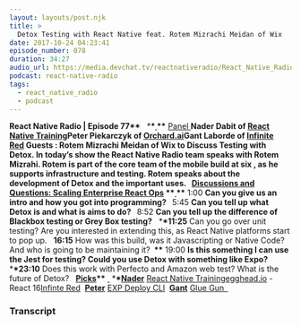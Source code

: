 ```yaml
---
layout: layouts/post.njk
title: >
  Detox Testing with React Native feat. Rotem Mizrachi Meidan of Wix
date: 2017-10-24 04:23:41
episode_number: 078
duration: 34:27
audio_url: https://media.devchat.tv/reactnativeradio/React_Native_Radio_Episode_78.mp3
podcast: react-native-radio
tags:
  - react_native_radio
  - podcast
---
```


**React Native Radio | Episode 77\*\*** &nbsp; \***\*<u> </u>\*\*** <u>Panel </u>**Nader Dabit of [React Native Training](https://reactnative.training/)Peter Piekarczyk of [Orchard.ai](https://www.orchard.ai/)Gant Laborde of [Infinite Red](https://www.google.com/url?sa=t&rct=j&q=&esrc=s&source=web&cd=1&ved=0ahUKEwioyf3-t4jXAhVB7CYKHaf2Cf0QFggoMAA&url=https%3A%2F%2Finfinite.red%2F&usg=AOvVaw12JnC-uNOpJawaMfHe8mVw)&nbsp;**Guests **: Rotem Mizrachi Meidan of Wix to Discuss Testing with Detox. In today’s show the React Native Radio team speaks with Rotem Mizrahi. Rotem is part of the core team of the mobile build at six , as he supports infrastructure and testing. Rotem speaks about the development of Detox and the important uses. &nbsp;** <u>Discussions and Questions: Scaling Enterprise React Ops</u> \***\*<u> </u>\*\*** 1:00 **Can you give us an intro and how you got into programming? &nbsp;** 5:45 **Can you tell up what Detox is and what is aims to do? &nbsp;** 8:52 **Can you tell up the difference of Blackbox testing or Grey Box testing?** &nbsp; \***\*11:25** Can you go over unit testing? Are you interested in extending this, as React Native platforms start to pop up. &nbsp; **16:15** How was this build, was it Javascripting or Native Code? And who is going to be maintaining it? **&nbsp;\*\*** 19:00 **Is this something I can use the Jest for testing? Could you use Detox with something like Expo?** &nbsp; \***\*23:10** Does this work with Perfecto and Amazon web test? What is the future of Detox? &nbsp; **<u>Picks</u>\*\*** <u> </u> \***\*<u>Nader</u>** [React Native Training](https://reactnative.training)[egghead.io](https://egghead.io) - React 16[Infinte Red](https://infinite.red)&nbsp; **<u>Peter</u>** [EXP Deploy CLI](https://www.npmjs.com/package/exp-deploy-cli)&nbsp; **<u>Gant</u>** [Glue Gun **&nbsp;**](https://github.com/infinitered/gluegun) **&nbsp;** &nbsp;

### Transcript
